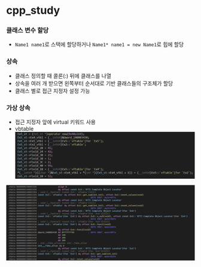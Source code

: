 # cpp_study

### 클래스 변수 할당
- `Name1 name1`로 스택에 할당하거나 `Name1* name1 = new Name1`로 힙에 할당

### 상속
- 클래스 정의할 때 콜론(:) 뒤에 클래스를 나열
- 상속을 여러 개 받으면 왼쪽부터 순서대로 기반 클래스들의 구조체가 할당
- 클래스 별로 접근 지정자 설정 가능

### 가상 상속
- 접근 지정자 앞에 virtual 키워드 사용
- vbtable
![vtable](https://github.com/ssongk/cpp_study/blob/main/image/vtable.jpg)

![decompile](https://github.com/ssongk/cpp_study/blob/main/image/decompile.png)
